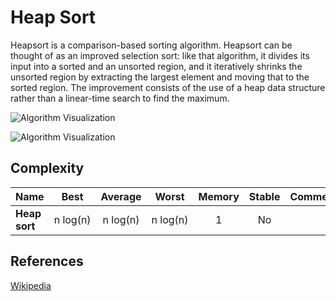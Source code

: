 # Heap Sort

Heapsort is a comparison-based sorting algorithm.
Heapsort can be thought of as an improved selection
sort: like that algorithm, it divides its input into
a sorted and an unsorted region, and it iteratively
shrinks the unsorted region by extracting the largest
element and moving that to the sorted region. The 
improvement consists of the use of a heap data structure
rather than a linear-time search to find the maximum.

![Algorithm Visualization](https://upload.wikimedia.org/wikipedia/commons/1/1b/Sorting_heapsort_anim.gif)

![Algorithm Visualization](https://upload.wikimedia.org/wikipedia/commons/4/4d/Heapsort-example.gif)

## Complexity

| Name                  | Best            | Average             | Worst               | Memory    | Stable    | Comments  |
| --------------------- | :-------------: | :-----------------: | :-----------------: | :-------: | :-------: | :-------- |
| **Heap sort**         | n&nbsp;log(n)   | n&nbsp;log(n)       | n&nbsp;log(n)       | 1         | No        |           |

## References

[Wikipedia](https://en.wikipedia.org/wiki/Heapsort)
